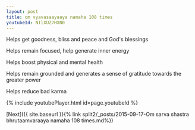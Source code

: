 ```yaml
---
layout: post
title: om vyavasaayaaya namaha 108 times
youtubeId: NIlXUZ7HXN0
---
```

 
 
Helps get goodness, bliss and peace and God's blessings
 
Helps remain focused, help generate inner energy 
 
Helps boost physical and mental health 
 
Helps remain grounded and generates a sense of gratitude towards the greater power 
 
Helps reduce bad karma
 
 
 
 


{% include youtubePlayer.html id=page.youtubeId %}
 
[Next]({{ site.baseurl }}{% link  split2/_posts/2015-09-17-Om sarva shastra bhrutaamvaraaya namaha 108 times.md%})
 
